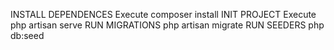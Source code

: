 INSTALL DEPENDENCES
	Execute composer install
INIT PROJECT
	Execute php artisan serve
RUN MIGRATIONS
	php artisan migrate
RUN SEEDERS
	php db:seed